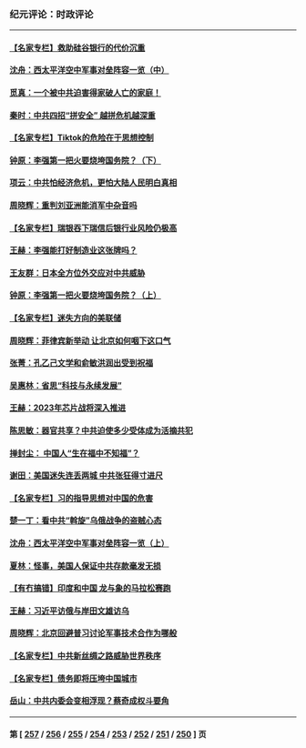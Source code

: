 ### 纪元评论：时政评论
---
#### [【名家专栏】救助硅谷银行的代价沉重](../../pages/nsc1025/n13958925.md) 
#### [沈舟：西太平洋空中军事对垒阵容一览（中）](../../pages/nsc1025/n13959099.md) 
#### [觅真：一个被中共迫害得家破人亡的家庭！](../../pages/nsc1025/n13959178.md) 
#### [秦时：中共四招“拼安全” 越拼危机越深重](../../pages/nsc1025/n13959073.md) 
#### [【名家专栏】Tiktok的危险在于思想控制](../../pages/nsc1025/n13958944.md) 
#### [钟原：李强第一把火要烧垮国务院？（下）](../../pages/nsc1025/n13958627.md) 
#### [项云：中共怕经济危机，更怕大陆人民明白真相](../../pages/nsc1025/n13958552.md) 
#### [周晓辉：重判刘亚洲能消军中杂音吗](../../pages/nsc1025/n13958425.md) 
#### [【名家专栏】瑞银吞下瑞信后银行业风险仍极高](../../pages/nsc1025/n13957552.md) 
#### [王赫：李强能打好制造业这张牌吗？](../../pages/nsc1025/n13958148.md) 
#### [王友群：日本全方位外交应对中共威胁](../../pages/nsc1025/n13957903.md) 
#### [钟原：李强第一把火要烧垮国务院？（上）](../../pages/nsc1025/n13958011.md) 
#### [【名家专栏】迷失方向的美联储](../../pages/nsc1025/n13955984.md) 
#### [周晓辉：菲律宾新举动 让北京如何咽下这口气](../../pages/nsc1025/n13957846.md) 
#### [张菁：孔乙己文学和俞敏洪润出受到祝福](../../pages/nsc1025/n13957833.md) 
#### [吴惠林：省思“科技与永续发展”](../../pages/nsc1025/n13957718.md) 
#### [王赫：2023年芯片战将深入推进](../../pages/nsc1025/n13957692.md) 
#### [陈思敏：器官共享？中共迫使多少受体成为活摘共犯](../../pages/nsc1025/n13957647.md) 
#### [掸封尘： 中国人“生在福中不知福”？](../../pages/nsc1025/n13957243.md) 
#### [谢田：美国迷失连丢两城 中共张狂得寸进尺](../../pages/nsc1025/n13957158.md) 
#### [【名家专栏】习的指导思想对中国的危害](../../pages/nsc1025/n13955985.md) 
#### [楚一丁：看中共“斡旋”乌俄战争的盗贼心态](../../pages/nsc1025/n13956497.md) 
#### [沈舟：西太平洋空中军事对垒阵容一览（上）](../../pages/nsc1025/n13956354.md) 
#### [夏林：怪事，美国人保证中共存款毫发无损](../../pages/nsc1025/n13956986.md) 
#### [【有冇搞错】印度和中国 龙与象的马拉松赛跑](../../pages/nsc1025/n13956581.md) 
#### [王赫：习近平访俄与岸田文雄访乌](../../pages/nsc1025/n13956464.md) 
#### [周晓辉：北京回避普习讨论军事技术合作为哪般](../../pages/nsc1025/n13956283.md) 
#### [【名家专栏】中共新丝绸之路威胁世界秩序](../../pages/nsc1025/n13954470.md) 
#### [【名家专栏】债务即将压垮中国城市](../../pages/nsc1025/n13953703.md) 
#### [岳山：中共内委会变相浮现？蔡奇成权斗要角](../../pages/nsc1025/n13955898.md) 

---
#### 第 [ [257](./257.md) / [256](./256.md) / [255](./255.md) / [254](./254.md) / [253](./253.md) / [252](./252.md) / [251](./251.md) / [250](./250.md) ] 页

